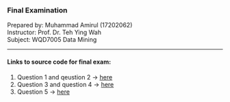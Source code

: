 ### Final Examination

Prepared by: Muhammad Amirul (17202062)<br>
Instructor: Prof. Dr. Teh Ying Wah<br>
Subject: WQD7005 Data Mining<br>

-------------------------------
#### Links to source code for final exam:
1. Question 1 and qeustion 2 -> <a href="https://youtu.be/vgq0HLwbgVo">here</a>
2. Question 3 and question 4 -> <a href="#">here</a>
3. Question 5 -> <a href="#">here</a>
